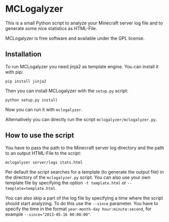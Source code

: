 # MCLogalyzer #

This is a small Python script to analyze your Minecraft server log file and to
generate some nice statistics as HTML-File.

MCLogalyzer is free software and available under the GPL license.

## Installation ##

To run MCLogalyzer you need jinja2 as template engine. You can install it with
pip:

```
pip install jinja2
```

Then you can install MCLogalyzer with the `setup.py` script:

```
python setup.py install 
```

Now you can run it with `mclogalyzer`.

Alternatively you can directly run the script `mclogalyzer/mclogalyzer.py`.

## How to use the script ##

You have to pass the path to the Minecraft server log directory and the path to an
output HTML-File to the script:

```
mclogalyzer server/logs stats.html
```

Per default the script searches for a template (to generate the output file) in
the directory of the `mclogalyzer.py` script. You can also use your own
template file by specifying the option `-t template.html` or
`--template=template.html`.

You can also skip a part of the log file by specifying a time where the script
should start analyzing. To do this use the `--since` parameter. You have to
specify the time in the format `year-month-day hour:minute:second`, for example
`--since="2013-05-16 00:00:00"`.
